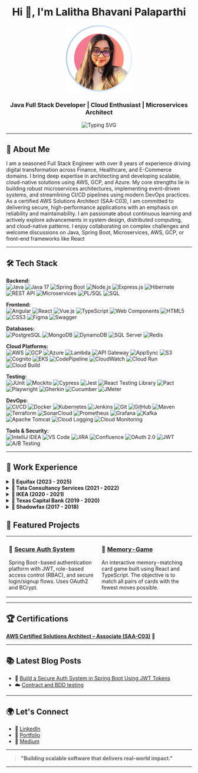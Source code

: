<h1 align="center">Hi 👋, I'm Lalitha Bhavani Palaparthi</h1>

<p align="center">
  <img src="https://github.com/LalithaBP/LalithaBP/blob/main/profile-pic.png" width="180" />
</p>

<h3 align="center">Java Full Stack Developer | Cloud Enthusiast | Microservices Architect</h3>

<p align="center">
  <img src="https://readme-typing-svg.demolab.com?font=Fira+Code&size=24&pause=1000&center=true&width=600&lines=Java+%7C+Spring+Boot+%7C+AWS+%7C+GCP+%7C+React;Building+Scalable+Microservices;Cloud-Native+Developer;Certified+AWS+Solutions+Architect+%F0%9F%93%9D" alt="Typing SVG" />
</p>



---

## 🚀 About Me
I am a seasoned Full Stack Engineer with over 8 years of experience driving digital transformation across Finance, Healthcare, and E-Commerce domains. I bring deep expertise in architecting and developing scalable, cloud-native solutions using AWS, GCP, and Azure. My core strengths lie in building robust microservices architectures, implementing event-driven systems, and streamlining CI/CD pipelines using modern DevOps practices. As a certified AWS Solutions Architect (SAA-C03), I am committed to delivering secure, high-performance applications with an emphasis on reliability and maintainability. I am passionate about continuous learning and actively explore advancements in system design, distributed computing, and cloud-native patterns. I enjoy collaborating on complex challenges and welcome discussions on Java, Spring Boot, Microservices, AWS, GCP, or front-end frameworks like React

---

## 🛠️ Tech Stack

**Backend:**  
![Java](https://img.shields.io/badge/Java-ED8B00?style=for-the-badge&logo=openjdk&logoColor=white)
![Java 17](https://img.shields.io/badge/Java%2017-ED8B00?style=for-the-badge&logo=openjdk&logoColor=white)
![Spring Boot](https://img.shields.io/badge/Spring_Boot-6DB33F?style=for-the-badge&logo=springboot&logoColor=white)
![Node.js](https://img.shields.io/badge/Node.js-339933?style=for-the-badge&logo=nodedotjs&logoColor=white)
![Express.js](https://img.shields.io/badge/Express.js-000000?style=for-the-badge&logo=express&logoColor=white)
![Hibernate](https://img.shields.io/badge/Hibernate-59666C?style=for-the-badge&logo=hibernate&logoColor=white)
![REST API](https://img.shields.io/badge/REST-FF6C37?style=for-the-badge&logo=flask&logoColor=white)
![Microservices](https://img.shields.io/badge/Microservices-007ACC?style=for-the-badge&logo=microgenetics&logoColor=white)
![PL/SQL](https://img.shields.io/badge/PL%2FSQL-F80000?style=for-the-badge&logo=oracle&logoColor=white)
![SQL](https://img.shields.io/badge/SQL-4479A1?style=for-the-badge&logo=sqlite&logoColor=white)

**Frontend:**  
![Angular](https://img.shields.io/badge/Angular-DD0031?style=for-the-badge&logo=angular&logoColor=white)
![React](https://img.shields.io/badge/React-61DAFB?style=for-the-badge&logo=react&logoColor=black)
![Vue.js](https://img.shields.io/badge/Vue.js-4FC08D?style=for-the-badge&logo=vue.js&logoColor=white)
![TypeScript](https://img.shields.io/badge/TypeScript-007ACC?style=for-the-badge&logo=typescript&logoColor=white)
![Web Components](https://img.shields.io/badge/Web%20Components-29ABE2?style=for-the-badge)
![HTML5](https://img.shields.io/badge/HTML5-E34F26?style=for-the-badge&logo=html5&logoColor=white)
![CSS3](https://img.shields.io/badge/CSS3-1572B6?style=for-the-badge&logo=css3&logoColor=white)
![Figma](https://img.shields.io/badge/Figma-F24E1E?style=for-the-badge&logo=figma&logoColor=white)
![Swagger](https://img.shields.io/badge/Swagger-85EA2D?style=for-the-badge&logo=swagger&logoColor=black)

**Databases:**  
![PostgreSQL](https://img.shields.io/badge/PostgreSQL-336791?style=for-the-badge&logo=postgresql&logoColor=white)
![MongoDB](https://img.shields.io/badge/MongoDB-47A248?style=for-the-badge&logo=mongodb&logoColor=white)
![DynamoDB](https://img.shields.io/badge/DynamoDB-4053D6?style=for-the-badge&logo=amazondynamodb&logoColor=white)
![SQL Server](https://img.shields.io/badge/SQL_Server-CC2927?style=for-the-badge&logo=microsoftsqlserver&logoColor=white)
![Redis](https://img.shields.io/badge/Redis-DC382D?style=for-the-badge&logo=redis&logoColor=white)

**Cloud Platforms:**  
![AWS](https://img.shields.io/badge/AWS-232F3E?style=for-the-badge&logo=amazonaws&logoColor=white)
![GCP](https://img.shields.io/badge/GCP-4285F4?style=for-the-badge&logo=googlecloud&logoColor=white)
![Azure](https://img.shields.io/badge/Azure-0078D4?style=for-the-badge&logo=microsoftazure&logoColor=white)
![Lambda](https://img.shields.io/badge/AWS%20Lambda-FF9900?style=for-the-badge&logo=awslambda&logoColor=white)
![API Gateway](https://img.shields.io/badge/API%20Gateway-FF4F00?style=for-the-badge&logo=amazonaws&logoColor=white)
![AppSync](https://img.shields.io/badge/AppSync-8B3FFD?style=for-the-badge&logo=awsamplify&logoColor=white)
![S3](https://img.shields.io/badge/S3-569A31?style=for-the-badge&logo=amazon-s3&logoColor=white)
![Cognito](https://img.shields.io/badge/Cognito-8C4EFC?style=for-the-badge&logo=amazonaws&logoColor=white)
![EKS](https://img.shields.io/badge/EKS-0052CC?style=for-the-badge&logo=kubernetes&logoColor=white)
![CodePipeline](https://img.shields.io/badge/CodePipeline-4B612C?style=for-the-badge&logo=aws&logoColor=white)
![CloudWatch](https://img.shields.io/badge/CloudWatch-FF4F8B?style=for-the-badge&logo=amazonaws&logoColor=white)
![Cloud Run](https://img.shields.io/badge/Cloud%20Run-4285F4?style=for-the-badge&logo=googlecloud&logoColor=white)
![Cloud Build](https://img.shields.io/badge/Cloud%20Build-34A853?style=for-the-badge&logo=googlecloud&logoColor=white)

**Testing:**  
![JUnit](https://img.shields.io/badge/JUnit-25A162?style=for-the-badge&logo=java&logoColor=white)
![Mockito](https://img.shields.io/badge/Mockito-FFCB2B?style=for-the-badge&logo=java&logoColor=black)
![Cypress](https://img.shields.io/badge/Cypress-17202C?style=for-the-badge&logo=cypress&logoColor=white)
![Jest](https://img.shields.io/badge/Jest-C21325?style=for-the-badge&logo=jest&logoColor=white)
![React Testing Library](https://img.shields.io/badge/React%20Testing%20Library-E33332?style=for-the-badge&logo=testing-library&logoColor=white)
![Pact](https://img.shields.io/badge/Pact-FF0055?style=for-the-badge)
![Playwright](https://img.shields.io/badge/Playwright-2EAD33?style=for-the-badge&logo=microsoft&logoColor=white)
![Gherkin](https://img.shields.io/badge/Gherkin-5E5E5E?style=for-the-badge)
![Cucumber](https://img.shields.io/badge/Cucumber-23D96C?style=for-the-badge&logo=cucumber&logoColor=white)
![JMeter](https://img.shields.io/badge/JMeter-D22128?style=for-the-badge&logo=apachejmeter&logoColor=white)

**DevOps:**  
![CI/CD](https://img.shields.io/badge/CI%2FCD-0A0A0A?style=for-the-badge&logo=githubactions&logoColor=white)
![Docker](https://img.shields.io/badge/Docker-2496ED?style=for-the-badge&logo=docker&logoColor=white)
![Kubernetes](https://img.shields.io/badge/Kubernetes-326CE5?style=for-the-badge&logo=kubernetes&logoColor=white)
![Jenkins](https://img.shields.io/badge/Jenkins-D24939?style=for-the-badge&logo=jenkins&logoColor=white)
![Git](https://img.shields.io/badge/Git-F05032?style=for-the-badge&logo=git&logoColor=white)
![GitHub](https://img.shields.io/badge/GitHub-181717?style=for-the-badge&logo=github&logoColor=white)
![Maven](https://img.shields.io/badge/Maven-C71A36?style=for-the-badge&logo=apachemaven&logoColor=white)
![Terraform](https://img.shields.io/badge/Terraform-7B42BC?style=for-the-badge&logo=terraform&logoColor=white)
![SonarCloud](https://img.shields.io/badge/SonarCloud-F3702A?style=for-the-badge&logo=sonarcloud&logoColor=white)
![Prometheus](https://img.shields.io/badge/Prometheus-E6522C?style=for-the-badge&logo=prometheus&logoColor=white)
![Grafana](https://img.shields.io/badge/Grafana-F46800?style=for-the-badge&logo=grafana&logoColor=white)
![Kafka](https://img.shields.io/badge/Kafka-231F20?style=for-the-badge&logo=apachekafka&logoColor=white)
![Apache Tomcat](https://img.shields.io/badge/Tomcat-F8DC75?style=for-the-badge&logo=apachetomcat&logoColor=black)
![Cloud Logging](https://img.shields.io/badge/Cloud%20Logging-4285F4?style=for-the-badge&logo=googlecloud&logoColor=white)
![Cloud Monitoring](https://img.shields.io/badge/Cloud%20Monitoring-34A853?style=for-the-badge&logo=googlecloud&logoColor=white)

**Tools & Security:**  
![IntelliJ IDEA](https://img.shields.io/badge/IntelliJ_IDEA-000000?style=for-the-badge&logo=intellijidea&logoColor=white)
![VS Code](https://img.shields.io/badge/VS_Code-007ACC?style=for-the-badge&logo=visualstudiocode&logoColor=white)
![JIRA](https://img.shields.io/badge/JIRA-0052CC?style=for-the-badge&logo=jira&logoColor=white)
![Confluence](https://img.shields.io/badge/Confluence-172B4D?style=for-the-badge&logo=confluence&logoColor=white)
![OAuth 2.0](https://img.shields.io/badge/OAuth_2.0-000000?style=for-the-badge&logo=oauth&logoColor=white)
![JWT](https://img.shields.io/badge/JWT-000000?style=for-the-badge&logo=jsonwebtokens&logoColor=white)
![A/B Testing](https://img.shields.io/badge/A%2FB%20Testing-000000?style=for-the-badge&logo=abtesting&logoColor=white)

---
## 💼 Work Experience

<details>
  <summary><strong>🔹 Equifax (2023 - 2025)</strong></summary>
  <br>
  <ul>
    <li>Developed modular Angular micro-frontends and Spring Boot microservices.</li>
    <li>Integrated GCP services like GKE, Pub/Sub, and Load Balancing.</li>
    <li>Adopted BDD practices with Cypress; documented APIs with OpenAPI (Swagger).</li>
    <li>Implemented Helm charts for efficient Kubernetes deployments.</li>
  </ul>
</details>

<details>
  <summary><strong>🔹 Tata Consultancy Services (2021 - 2022)</strong></summary>
  <br>
  <ul>
    <li>Built PatientApp with React and GraphQL APIs via AWS AppSync.</li>
    <li>Orchestrated serverless workflows using AWS Lambda and EKS.</li>
    <li>Automated CI/CD using AWS CodePipeline and monitored with CloudWatch.</li>
    <li>Optimized backend storage using DynamoDB and S3.</li>
  </ul>
</details>

<details>
  <summary><strong>🔹 IKEA (2020 - 2021)</strong></summary>
  <br>
  <ul>
    <li>Developed Customer Rewards System using Node.js (TypeScript) and Vue.js.</li>
    <li>Designed event-driven architecture with Apache Kafka.</li>
    <li>Deployed microservices on GCP Cloud Run and managed infrastructure with Terraform.</li>
    <li>Followed GitOps principles with Cloud Build and Artifact Registry.</li>
  </ul>
</details>

<details>
  <summary><strong>🔹 Texas Capital Bank (2019 - 2020)</strong></summary>
  <br>
  <ul>
    <li>Modernized Loan Origination Systems using Angular 12 and Spring Boot.</li>
    <li>Built asynchronous microservices communication using Apache Kafka.</li>
    <li>Managed Kubernetes (GKE) deployments with Jenkins pipelines.</li>
    <li>Optimized PostgreSQL database schemas for high-throughput operations.</li>
  </ul>
</details>

<details>
  <summary><strong>🔹 Shadowfax (2017 - 2018)</strong></summary>
  <br>
  <ul>
    <li>Built Smart Delivery Management System using React, Redux, and Spring Boot.</li>
    <li>Enhanced delivery tracking and route optimization with PostgreSQL and MongoDB.</li>
    <li>Secured APIs with OAuth2 and JWT authentication strategies.</li>
    <li>Deployed services on Azure App Services and integrated Azure SQL Database.</li>
  </ul>
</details>


## 🔧 Featured Projects

<table>
  <tr>
    <td width="50%">
      <h3>🔐 <a href="https://github.com/LalithaBP/secure-auth-system">Secure Auth System</a></h3>
      <p>
        Spring Boot-based authentication platform with JWT, role-based access control (RBAC), and secure login/signup flows. Uses OAuth2 and BCrypt.
      </p>
    </td>
    <td width="50%">
      <h3>🏥 <a href="https://github.com/LalithaBP/memoryGame.git">Memory-Game</a></h3>
      <p>
        An interactive memory-matching card game built using React and TypeScript. The objective is to match all pairs of cards with the fewest moves possible. 
      </p>
    </td>
  </tr>
 
</table>

---


## 🏆 Certifications


**[AWS Certified Solutions Architect – Associate (SAA-C03)](https://www.credly.com/badges/ba925b76-99ee-4858-b840-33bfbba3252a/public_url)** 🏅



---

## 📚 Latest Blog Posts

- 🔐 [Build a Secure Auth System in Spring Boot Using JWT Tokens](https://medium.com/@plalithasde/build-a-secure-auth-system-in-spring-boot-using-jwt-tokens-5b67c18f189f)
- ☁️ [Contract and BDD testing](https://medium.com/@plalithasde/contract-and-bdd-testing-with-junit-cucumber-and-gherkin-real-world-examples-for-java-ec0c042d1383)



---


## 🌍 Let's Connect

- 🔗 [LinkedIn](https://www.linkedin.com/in/plalitha/)
- 🔗 [Portfolio](https://lalithabp.github.io/LalithaBP/)
- 🔗 [Medium](https://medium.com/@plalithasde)

---

> **"Building scalable software that delivers real-world impact."**

---
